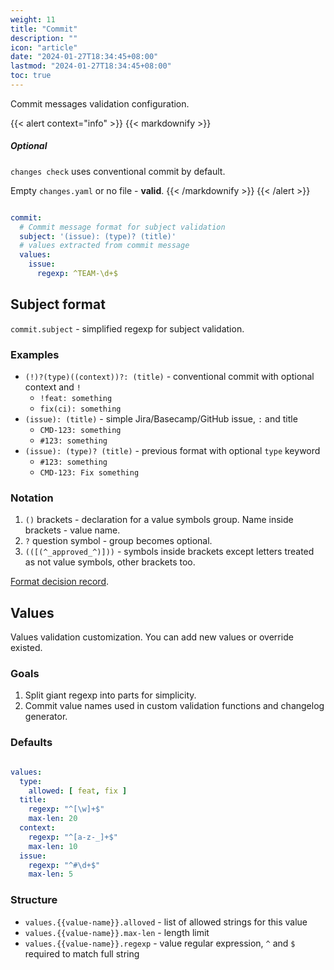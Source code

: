 ```yaml
---
weight: 11
title: "Commit"
description: ""
icon: "article"
date: "2024-01-27T18:34:45+08:00"
lastmod: "2024-01-27T18:34:45+08:00"
toc: true
---
```


Commit messages validation configuration.

{{< alert context="info" >}}
{{< markdownify >}}

##### Optional

`changes check` uses conventional commit by default.

Empty `changes.yaml` or no file - **valid**.
{{< /markdownify >}}
{{< /alert >}}

```yaml

commit:
  # Commit message format for subject validation  
  subject: '(issue): (type)? (title)'
  # values extracted from commit message
  values:
    issue:
      regexp: ^TEAM-\d+$

```

## Subject format

`commit.subject` - simplified regexp for subject validation.

### Examples

- `(!)?(type)((context))?: (title)` - conventional commit with optional context and `!`
  - `!feat: something`
  - `fix(ci): something`
- `(issue): (title)` - simple Jira/Basecamp/GitHub issue, `:` and title
  - `CMD-123: something`
  - `#123: something`
- `(issue): (type)? (title)` - previous format with optional `type` keyword
  - `#123: something`
  - `CMD-123: Fix something`

### Notation

1. `()` brackets - declaration for a value symbols group. Name inside brackets - value name.
2. `?` question symbol - group becomes optional.
3. `(([(^_approved_^)]))` - symbols inside brackets except letters treated as not value symbols, other brackets too.

[Format decision record](docs/ADR/23.12-format-template.md).

## Values

Values validation customization. You can add new values or override existed.

### Goals

1. Split giant regexp into parts for simplicity.
2. Commit value names used in custom validation functions and changelog generator.

### Defaults

```yaml

values:
  type:
    allowed: [ feat, fix ]
  title:
    regexp: "^[\w]+$"
    max-len: 20
  context:
    regexp: "^[a-z-_]+$"
    max-len: 10
  issue:
    regexp: "^#\d+$"
    max-len: 5
```

### Structure

- `values.{{value-name}}.alloved` - list of allowed strings for this value
- `values.{{value-name}}.max-len` - length limit
- `values.{{value-name}}.regexp` - value regular expression, `^` and `$` required to match full string
